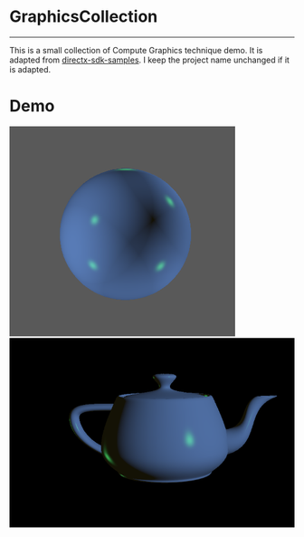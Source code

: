 # GraphicsCollection
---
This is a small collection of Compute Graphics technique demo. It is adapted from [directx-sdk-samples](https://github.com/walbourn/directx-sdk-samples).
I keep the project name unchanged if it is adapted.

# Demo

![sphere phong model](./demo/demo-sphere-phong.png)
![teapot](./demo/teapot-phong.png)
